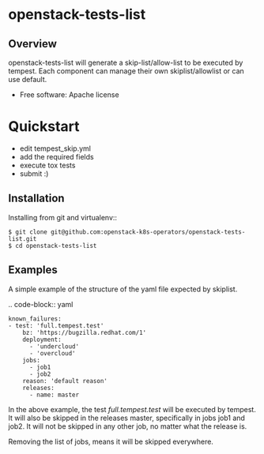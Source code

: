 openstack-tests-list
==========================

Overview
--------

openstack-tests-list will generate a skip-list/allow-list to be executed by tempest.
Each component can manage their own skiplist/allowlist or can use default.

-  Free software: Apache license

Quickstart
==========

- edit tempest_skip.yml
- add the required fields
- execute tox tests
- submit :)

Installation
------------

Installing from git and virtualenv::

    $ git clone git@github.com:openstack-k8s-operators/openstack-tests-list.git
    $ cd openstack-tests-list

Examples
--------

A simple example of the structure of the yaml file expected by
skiplist.

.. code-block:: yaml

    known_failures:
    - test: 'full.tempest.test'
        bz: 'https://bugzilla.redhat.com/1'
        deployment:
          - 'undercloud'
          - 'overcloud'
        jobs:
          - job1
          - job2
        reason: 'default reason'
        releases:
          - name: master

In the above example, the test *full.tempest.test* will be executed by tempest.
It will also be skipped in the releases master, specifically
in jobs job1 and job2. It will not be skipped in any other job, no matter what
the release is.

Removing the list of jobs, means it will be skipped everywhere.
